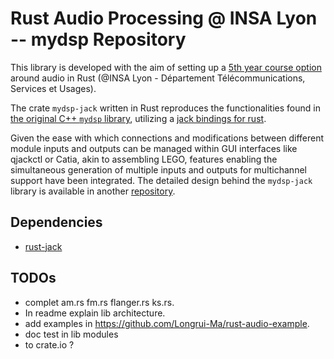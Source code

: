 # Rust Audio Processing @ INSA Lyon -- mydsp Repository
This library is developed with the aim of setting up a [5th year course option](https://embaudio.grame.fr/) around audio in Rust (@INSA Lyon - Département Télécommunications, Services et Usages).

The crate `mydsp-jack` written in Rust reproduces the functionalities found in [the original C++ `mydsp` library](https://github.com/grame-cncm/embaudio/tree/master/examples/teensy/libraries/mydsp), utilizing a [jack bindings for rust](https://github.com/RustAudio/rust-jack). 

Given the ease with which connections and modifications between different module inputs and outputs can be managed within GUI interfaces like qjackctl or Catia, akin to assembling LEGO, features enabling the simultaneous generation of multiple inputs and outputs for multichannel support have been integrated. The detailed design behind the `mydsp-jack` library is available in another [repository](https://github.com/Longrui-Ma/rust-audio-example).

## Dependencies
* [rust-jack](https://github.com/RustAudio/rust-jack)

## TODOs
* complet am.rs fm.rs flanger.rs ks.rs.
* In readme explain lib architecture.
* add examples in https://github.com/Longrui-Ma/rust-audio-example.
* doc test in lib modules
* to crate.io ?
